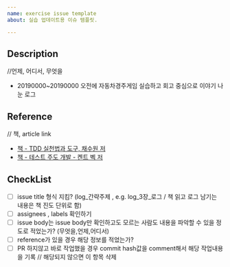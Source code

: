 ```yaml
---
name: exercise issue template
about: 실습 업데이트용 이슈 템플릿.

---
```

## Description
//언제, 어디서, 무엇을
- 20190000~20190000 오전에 자동차경주게임 실습하고 회고 중심으로 이야기 나눈 로그

## Reference
// 책, article link
- [책 - TDD 실천법과 도구, 채수원 저](https://repo.yona.io/doortts/blog/issue/1)
- [책 - 테스트 주도 개발 - 켄트 벡 저](http://www.insightbook.co.kr/book/ppp-시리즈/테스트-주도-개발)

## CheckList
- [ ] issue title 형식 지킴? (log_간략주제 , e.g. log_3장_로그 / 책 읽고 로그 남기는 내용은 책 진도 단위로 함)
- [ ] assignees , labels 확인하기 
- [ ] issue body는 issue body만 확인하고도 모르는 사람도 내용을 파악할 수 있을 정도로 적었는가? (무엇을,언제,어디서)
- [ ] reference가 있을 경우 해당 정보를 적었는가?
- [ ] PR 하지않고 바로 작업했을 경우 commit hash값을 comment해서 해당 작업내용을 기록 // 해당되지 않으면 이 항목 삭제
